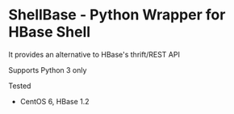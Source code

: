 # ShellBase - Python Wrapper for HBase Shell

It provides an alternative to HBase's thrift/REST API

Supports Python 3 only

Tested
- CentOS 6, HBase 1.2